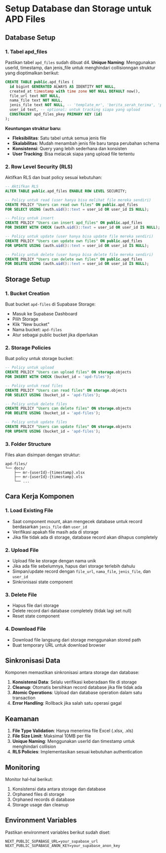 # Setup Database dan Storage untuk APD Files

## Database Setup

### 1. Tabel apd_files

Pastikan tabel `apd_files` sudah dibuat d4. **Unique Naming**: Menggunakan userId, timestamp, dan jenis_file untuk menghindari collisionngan struktur yang dioptimalkan berikut:

```sql
CREATE TABLE public.apd_files (
  id bigint GENERATED ALWAYS AS IDENTITY NOT NULL,
  created_at timestamp with time zone NOT NULL DEFAULT now(),
  file_url text NOT NULL,
  nama_file text NOT NULL,
  jenis_file text NOT NULL, -- 'template_mr', 'berita_serah_terima', 'pengajuan_apd'
  user_id text, -- optional: untuk tracking siapa yang upload
  CONSTRAINT apd_files_pkey PRIMARY KEY (id)
);
```

**Keuntungan struktur baru:**

- **Fleksibilitas**: Satu tabel untuk semua jenis file
- **Skalabilitas**: Mudah menambah jenis file baru tanpa perubahan schema
- **Konsistensi**: Query yang lebih sederhana dan konsisten
- **User Tracking**: Bisa melacak siapa yang upload file tertentu

### 2. Row Level Security (RLS)

Aktifkan RLS dan buat policy sesuai kebutuhan:

```sql
-- Aktifkan RLS
ALTER TABLE public.apd_files ENABLE ROW LEVEL SECURITY;

-- Policy untuk read (user hanya bisa melihat file mereka sendiri)
CREATE POLICY "Users can read own files" ON public.apd_files
FOR SELECT USING (auth.uid()::text = user_id OR user_id IS NULL);

-- Policy untuk insert
CREATE POLICY "Users can insert apd_files" ON public.apd_files
FOR INSERT WITH CHECK (auth.uid()::text = user_id OR user_id IS NULL);

-- Policy untuk update (user hanya bisa update file mereka sendiri)
CREATE POLICY "Users can update own files" ON public.apd_files
FOR UPDATE USING (auth.uid()::text = user_id OR user_id IS NULL);

-- Policy untuk delete (user hanya bisa delete file mereka sendiri)
CREATE POLICY "Users can delete own files" ON public.apd_files
FOR DELETE USING (auth.uid()::text = user_id OR user_id IS NULL);
```

## Storage Setup

### 1. Bucket Creation

Buat bucket `apd-files` di Supabase Storage:

- Masuk ke Supabase Dashboard
- Pilih Storage
- Klik "New bucket"
- Nama bucket: `apd-files`
- Atur sebagai public bucket jika diperlukan

### 2. Storage Policies

Buat policy untuk storage bucket:

```sql
-- Policy untuk upload
CREATE POLICY "Users can upload files" ON storage.objects
FOR INSERT WITH CHECK (bucket_id = 'apd-files');

-- Policy untuk read files
CREATE POLICY "Users can read files" ON storage.objects
FOR SELECT USING (bucket_id = 'apd-files');

-- Policy untuk delete files
CREATE POLICY "Users can delete files" ON storage.objects
FOR DELETE USING (bucket_id = 'apd-files');

-- Policy untuk update files
CREATE POLICY "Users can update files" ON storage.objects
FOR UPDATE USING (bucket_id = 'apd-files');
```

### 3. Folder Structure

Files akan disimpan dengan struktur:

```
apd-files/
└── docs/
    ├── mr-{userId}-{timestamp}.xlsx
    ├── mr-{userId}-{timestamp}.xls
    └── ...
```

## Cara Kerja Komponen

### 1. Load Existing File

- Saat component mount, akan mengecek database untuk record berdasarkan `jenis_file` dan `user_id`
- Verifikasi apakah file masih ada di storage
- Jika file tidak ada di storage, database record akan dihapus completely

### 2. Upload File

- Upload file ke storage dengan nama unik
- Jika ada file sebelumnya, hapus dari storage terlebih dahulu
- Simpan/update record dengan `file_url`, `nama_file`, `jenis_file`, dan `user_id`
- Sinkronisasi state component

### 3. Delete File

- Hapus file dari storage
- Delete record dari database completely (tidak lagi set null)
- Reset state component

### 4. Download File

- Download file langsung dari storage menggunakan stored path
- Buat temporary URL untuk download browser

## Sinkronisasi Data

Komponen memastikan sinkronisasi antara storage dan database:

1. **Konsistensi Data**: Selalu verifikasi keberadaan file di storage
2. **Cleanup**: Otomatis bersihkan record database jika file tidak ada
3. **Atomic Operations**: Upload dan database operation dalam satu transaction
4. **Error Handling**: Rollback jika salah satu operasi gagal

## Keamanan

1. **File Type Validation**: Hanya menerima file Excel (.xlsx, .xls)
2. **File Size Limit**: Maksimal 10MB per file
3. **Unique Naming**: Menggunakan userId dan timestamp untuk menghindari collision
4. **RLS Policies**: Implementasikan sesuai kebutuhan authentication

## Monitoring

Monitor hal-hal berikut:

1. Konsistensi data antara storage dan database
2. Orphaned files di storage
3. Orphaned records di database
4. Storage usage dan cleanup

## Environment Variables

Pastikan environment variables berikut sudah diset:

```env
NEXT_PUBLIC_SUPABASE_URL=your_supabase_url
NEXT_PUBLIC_SUPABASE_ANON_KEY=your_supabase_anon_key
```
